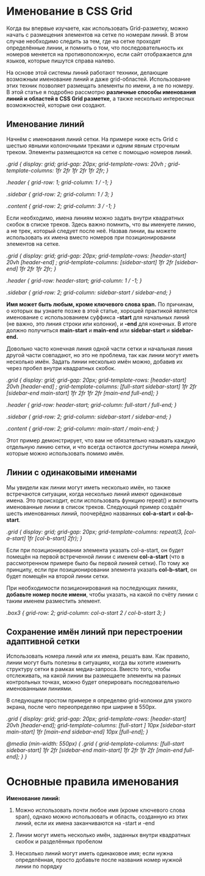 # Именование в CSS GridКогда вы впервые изучаете, как использовать Grid-разметку, можно начать с размещения элементов на сетке по номерам линий. В этом случае необходимо следить за тем, где на сетке проходят определённые линии, и помнить о том, что последовательность их номеров меняется на противоположную, если сайт отображается для языков, которые пишутся справа налево.На основе этой системы линий работают техники, делающие возможным именование линий и даже grid-областей. Использование этих техник позволяет размещать элементы по имени, а не по номеру. В этой статье я подробно рассмотрю **различные способы именования линий и областей в CSS Grid разметке**, а также несколько интересных возможностей, которые они создают.## Именование линийНачнём с именования линий сетки. На примере ниже есть Grid с шестью явными колоночными треками и одним явным строчным треком. Элементы размещаются на сетке с помощью номеров линий.*.grid {  display: grid;  grid-gap: 20px;  grid-template-rows: 20vh ;  grid-template-columns: 1fr 2fr 1fr 2fr 1fr 2fr;}**.header {  grid-row: 1;  grid-column: 1 / -1;}**.sidebar {  grid-row: 2;  grid-column: 1 / 3;}**.content {  grid-row: 2;  grid-column: 3 / -1;}*Если необходимо, имена линиям можно задать внутри квадратных скобок в списке треков. Здесь важно помнить, что вы именуете линию, а не трек, который следует после неё. Назвав линии, вы можете использовать их имена вместо номеров при позиционировании элементов на сетке.*.grid {  display: grid;  grid-gap: 20px;  grid-template-rows: [header-start] 20vh [header-end] ;  grid-template-columns: [sidebar-start] 1fr 2fr [sidebar-end] 1fr 2fr 1fr 2fr;}**.header {  grid-row: header-start;  grid-column: 1 / -1;}**.sidebar {  grid-row: 2;  grid-column: sidebar-start / sidebar-end;}***Имя может быть любым, кроме ключевого слова span.** По причинам, о которых вы узнаете позже в этой статье, хорошей практикой является именование с использованием суффикса **-start** для начальных линий (не важно, это линия строки или колонки), и **-end** для конечных. В итоге должно получиться **main-start** и **main-end** или **sidebar-start** и **sidebar-end.**Довольно часто конечная линия одной части сетки и начальная линия другой части совпадают, но это не проблема, так как линии могут иметь несколько имён. Задать линии несколько имён можно, добавив их через пробел внутри квадратных скобок.*.grid {  display: grid;  grid-gap: 20px;  grid-template-rows: [header-start] 20vh [header-end] ;  grid-template-columns: [full-start sidebar-start] 1fr 2fr [sidebar-end main-start] 1fr 2fr 1fr 2fr [main-end full-end];}**.header {  grid-row: header-start;  grid-column: full-start / full-end;}**.sidebar {  grid-row: 2;  grid-column: sidebar-start / sidebar-end;}**.content {  grid-row: 2;  grid-column: main-start / main-end;}*Этот пример демонстрирует, что вам не обязательно называть каждую отдельную линию сетки, и что всегда остаются доступны номера линий, которые можно использовать помимо имён.## Линии с одинаковыми именамиМы увидели как линии могут иметь несколько имён, но также встречаются ситуации, когда несколько линий имеют одинаковые имена. Это происходит, если использовать функцию repeat() и включить именованные линии в список треков. Следующий пример создаёт шесть именованных линий, поочерёдно названных **col-a-start** и **col-b-start**.*.grid {  display: grid;  grid-gap: 20px;  grid-template-columns: repeat(3, [col-a-start] 1fr [col-b-start] 2fr);}*Если при позиционировании элемента указать col-a-start, он будет помещён на первой встреченной линии с именем **col-a-start** (что в рассмотренном примере было бы первой линией сетки). По тому же принципу, если при позиционировании элемента указать **col-b-start**, он будет помещён на второй линии сетки.При необходимости позиционирования на последующих линиях, **добавьте номер после имени**, чтобы указать, на какой по счёту линии с таким именем разместить элемент.*.box3 {  grid-row: 2;  grid-column: col-a-start 2 / col-b-start 3;}*## Сохранение имён линий при перестроении адаптивной сеткиИспользовать номера линий или их имена, решать вам. Как правило, линии могут быть полезны в ситуациях, когда вы хотите изменить структуру сетки в рамках медиа-запроса. Вместо того, чтобы отслеживать, на какой линии вы размещаете элементы на разных контрольных точках, можно будет оперировать последовательно именованными линиями.В следующем простом примере я определяю grid-колонки для узкого экрана, после чего переопределяю при ширине в 550px.*.grid {  display: grid;  grid-gap: 20px;  grid-template-rows: [header-start] 20vh [header-end];  grid-template-columns: [full-start ] 10px [sidebar-start main-start] 1fr [main-end sidebar-end] 10px [full-end];}**@media (min-width: 550px) {  .grid {    grid-template-columns: [full-start sidebar-start] 1fr 2fr [sidebar-end      main-start] 1fr 2fr 1fr 2fr [main-end full-end];  }}*# Основные правила именования**Именование линий:**1. Можно использовать почти любое имя (кроме ключевого слова span), однако можно использовать и область, созданную из этих линий, если их имена заканчиваются на -start и -end2. Линии могут иметь несколько имён, заданных внутри квадратных скобок и разделённых пробелом3. Несколько линий могут иметь одинаковое имя; если нужна определённая, просто добавьте после названия номер нужной линии по порядку